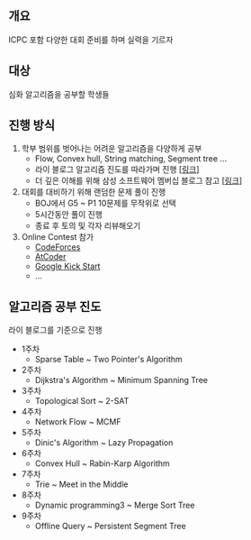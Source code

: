 ## 개요

ICPC 포함 다양한 대회 준비를 하며 실력을 기르자

## 대상

심화 알고리즘을 공부할 학생들 

## 진행 방식
1.  학부 범위를 벗어나는 어려운 알고리즘을 다양하게 공부
    - Flow, Convex hull, String matching, Segment tree ...
    - 라이 블로그 알고리즘 진도를 따라가며 진행 [[링크](https://blog.naver.com/kks227/220788265724)]
    - 더 깊은 이해를 위해 삼성 소프트웨어 멤버십 블로그 참고 [[링크](https://www.secmem.org/blog/)]
2. 대회를 대비하기 위해 랜덤한 문제 풀이 진행
    - BOJ에서 G5 ~ P1 10문제를 무작위로 선택
    - 5시간동안 풀이 진행
    - 종료 후 토의 및 각자 리뷰해오기
3. Online Contest 참가
    - [CodeForces](http://codeforces.com)
    - [AtCoder](http://atcoder.jp)
    - [Google Kick Start](https://codingcompetitions.withgoogle.com/kickstart)
    - ...

## 알고리즘 공부 진도
라이 블로그를 기준으로 진행
- 1주차  
  - Sparse Table ~ Two Pointer's Algorithm
- 2주차  
  - Dijkstra's Algorithm ~ Minimum Spanning Tree
- 3주차  
  - Topological Sort ~ 2-SAT
- 4주차
  - Network Flow ~ MCMF
- 5주차
  - Dinic's Algorithm ~ Lazy Propagation
- 6주차
  - Convex Hull ~ Rabin-Karp Algorithm
- 7주차
  - Trie ~ Meet in the Middle
- 8주차
  - Dynamic programming3 ~ Merge Sort Tree
- 9주차
  - Offline Query ~ Persistent Segment Tree
